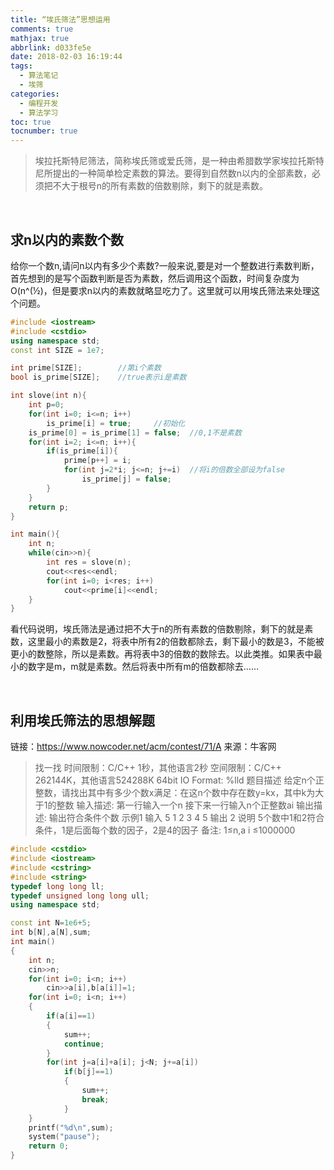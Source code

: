 ```yaml
---
title: “埃氏筛法”思想运用
comments: true
mathjax: true
abbrlink: d033fe5e
date: 2018-02-03 16:19:44
tags:
  - 算法笔记
  - 埃筛
categories:
  - 编程开发
  - 算法学习
toc: true
tocnumber: true
---
```


> 埃拉托斯特尼筛法，简称埃氏筛或爱氏筛，是一种由希腊数学家埃拉托斯特尼所提出的一种简单检定素数的算法。要得到自然数n以内的全部素数，必须把不大于根号n的所有素数的倍数剔除，剩下的就是素数。

<!--more-->

​         


## 求n以内的素数个数
给你一个数n,请问n以内有多少个素数?一般来说,要是对一个整数进行素数判断，首先想到的是写个函数判断是否为素数，然后调用这个函数，时间复杂度为O(n^(½)，但是要求n以内的素数就略显吃力了。这里就可以用埃氏筛法来处理这个问题。



```C++
#include <iostream>
#include <cstdio>
using namespace std;
const int SIZE = 1e7;

int prime[SIZE];		//第i个素数
bool is_prime[SIZE];	//true表示i是素数

int slove(int n){
	int p=0;
	for(int i=0; i<=n; i++)
		is_prime[i] = true;		//初始化
	is_prime[0] = is_prime[1] = false;	//0,1不是素数
	for(int i=2; i<=n; i++){
		if(is_prime[i]){
			prime[p++] = i;
			for(int j=2*i; j<=n; j+=i)  //将i的倍数全部设为false
				is_prime[j] = false;
		}
	}
	return p;
}

int main(){
	int n;
	while(cin>>n){
		int res = slove(n);
		cout<<res<<endl;
		for(int i=0; i<res; i++)
			cout<<prime[i]<<endl;
	}
}
```
看代码说明，埃氏筛法是通过把不大于n的所有素数的倍数剔除，剩下的就是素数，这里最小的素数是2，将表中所有2的倍数都除去，剩下最小的数是3，不能被更小的数整除，所以是素数。再将表中3的倍数的数除去。以此类推。如果表中最小的数字是m，m就是素数。然后将表中所有m的倍数都除去……

​           


## 利用埃氏筛法的思想解题

链接：https://www.nowcoder.net/acm/contest/71/A
来源：牛客网


> 找一找
> 时间限制：C/C++ 1秒，其他语言2秒
> 空间限制：C/C++ 262144K，其他语言524288K
> 64bit IO Format: %lld
> 题目描述
> 给定n个正整数，请找出其中有多少个数x满足：在这n个数中存在数y=kx，其中k为大于1的整数
> 输入描述:
> 第一行输入一个n
> 接下来一行输入n个正整数ai
> 输出描述:
> 输出符合条件个数
> 示例1
> 输入
> 5
> 1 2 3 4 5
> 输出
> 2
> 说明
> 5个数中1和2符合条件，1是后面每个数的因子，2是4的因子
> 备注:
> 1≤n,a
> i
> ≤1000000

```c++
#include <cstdio>
#include <iostream>
#include <cstring>
#include <string>
typedef long long ll;
typedef unsigned long long ull;
using namespace std;

const int N=1e6+5;
int b[N],a[N],sum;
int main()
{
	int n;
	cin>>n;
	for(int i=0; i<n; i++)
		cin>>a[i],b[a[i]]=1;
	for(int i=0; i<n; i++)
	{
		if(a[i]==1)
		{
			sum++;
			continue;
		}
		for(int j=a[i]+a[i]; j<N; j+=a[i])
			if(b[j]==1)
			{
				sum++;
				break;
			}
	}
	printf("%d\n",sum);
	system("pause");
	return 0;
}
```